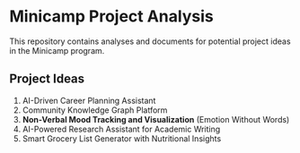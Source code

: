 # Minicamp Project Analysis

This repository contains analyses and documents for potential project ideas in the Minicamp program.

## Project Ideas

1. AI-Driven Career Planning Assistant
2. Community Knowledge Graph Platform
3. **Non-Verbal Mood Tracking and Visualization** (Emotion Without Words)
4. AI-Powered Research Assistant for Academic Writing
5. Smart Grocery List Generator with Nutritional Insights